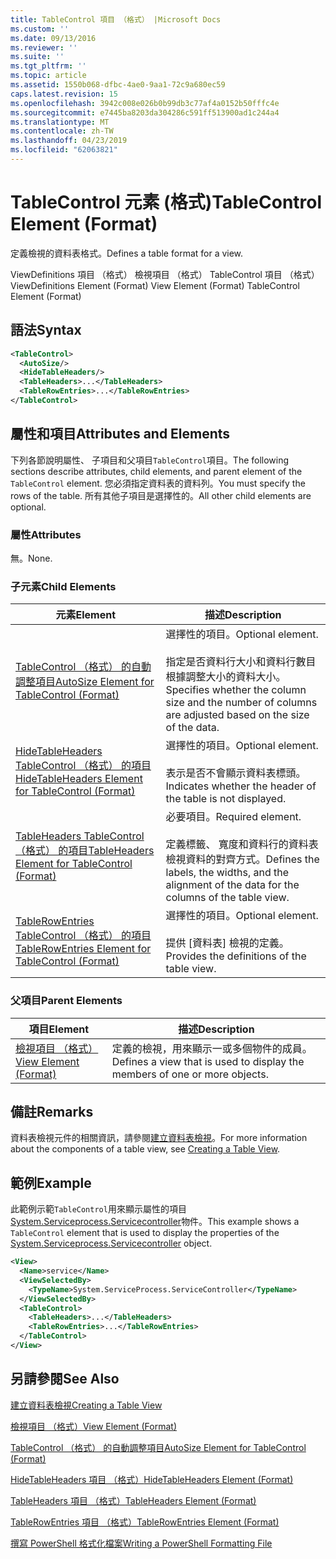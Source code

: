 ```yaml
---
title: TableControl 項目 （格式） |Microsoft Docs
ms.custom: ''
ms.date: 09/13/2016
ms.reviewer: ''
ms.suite: ''
ms.tgt_pltfrm: ''
ms.topic: article
ms.assetid: 1550b068-dfbc-4ae0-9aa1-72c9a680ec59
caps.latest.revision: 15
ms.openlocfilehash: 3942c008e026b0b99db3c77af4a0152b50fffc4e
ms.sourcegitcommit: e7445ba8203da304286c591ff513900ad1c244a4
ms.translationtype: MT
ms.contentlocale: zh-TW
ms.lasthandoff: 04/23/2019
ms.locfileid: "62063821"
---
```

# <a name="tablecontrol-element-format"></a><span data-ttu-id="329d0-102">TableControl 元素 (格式)</span><span class="sxs-lookup"><span data-stu-id="329d0-102">TableControl Element (Format)</span></span>

<span data-ttu-id="329d0-103">定義檢視的資料表格式。</span><span class="sxs-lookup"><span data-stu-id="329d0-103">Defines a table format for a view.</span></span>

<span data-ttu-id="329d0-104">ViewDefinitions 項目 （格式） 檢視項目 （格式） TableControl 項目 （格式）</span><span class="sxs-lookup"><span data-stu-id="329d0-104">ViewDefinitions Element (Format) View Element (Format) TableControl Element (Format)</span></span>

## <a name="syntax"></a><span data-ttu-id="329d0-105">語法</span><span class="sxs-lookup"><span data-stu-id="329d0-105">Syntax</span></span>

```xml
<TableControl>
  <AutoSize/>
  <HideTableHeaders/>
  <TableHeaders>...</TableHeaders>
  <TableRowEntries>...</TableRowEntries>
</TableControl>

```

## <a name="attributes-and-elements"></a><span data-ttu-id="329d0-106">屬性和項目</span><span class="sxs-lookup"><span data-stu-id="329d0-106">Attributes and Elements</span></span>

<span data-ttu-id="329d0-107">下列各節說明屬性、 子項目和父項目`TableControl`項目。</span><span class="sxs-lookup"><span data-stu-id="329d0-107">The following sections describe attributes, child elements, and parent element of the `TableControl` element.</span></span> <span data-ttu-id="329d0-108">您必須指定資料表的資料列。</span><span class="sxs-lookup"><span data-stu-id="329d0-108">You must specify the rows of the table.</span></span> <span data-ttu-id="329d0-109">所有其他子項目是選擇性的。</span><span class="sxs-lookup"><span data-stu-id="329d0-109">All other child elements are optional.</span></span>

### <a name="attributes"></a><span data-ttu-id="329d0-110">屬性</span><span class="sxs-lookup"><span data-stu-id="329d0-110">Attributes</span></span>

<span data-ttu-id="329d0-111">無。</span><span class="sxs-lookup"><span data-stu-id="329d0-111">None.</span></span>

### <a name="child-elements"></a><span data-ttu-id="329d0-112">子元素</span><span class="sxs-lookup"><span data-stu-id="329d0-112">Child Elements</span></span>

|<span data-ttu-id="329d0-113">元素</span><span class="sxs-lookup"><span data-stu-id="329d0-113">Element</span></span>|<span data-ttu-id="329d0-114">描述</span><span class="sxs-lookup"><span data-stu-id="329d0-114">Description</span></span>|
|-------------|-----------------|
|[<span data-ttu-id="329d0-115">TableControl （格式） 的自動調整項目</span><span class="sxs-lookup"><span data-stu-id="329d0-115">AutoSize Element for TableControl (Format)</span></span>](./autosize-element-for-tablecontrol-format.md)|<span data-ttu-id="329d0-116">選擇性的項目。</span><span class="sxs-lookup"><span data-stu-id="329d0-116">Optional element.</span></span><br /><br /> <span data-ttu-id="329d0-117">指定是否資料行大小和資料行數目根據調整大小的資料大小。</span><span class="sxs-lookup"><span data-stu-id="329d0-117">Specifies whether the column size and the number of columns are adjusted based on the size of the data.</span></span>|
|[<span data-ttu-id="329d0-118">HideTableHeaders TableControl （格式） 的項目</span><span class="sxs-lookup"><span data-stu-id="329d0-118">HideTableHeaders Element for TableControl (Format)</span></span>](./hidetableheaders-element-format.md)|<span data-ttu-id="329d0-119">選擇性的項目。</span><span class="sxs-lookup"><span data-stu-id="329d0-119">Optional element.</span></span><br /><br /> <span data-ttu-id="329d0-120">表示是否不會顯示資料表標頭。</span><span class="sxs-lookup"><span data-stu-id="329d0-120">Indicates whether the header of the table is not displayed.</span></span>|
|[<span data-ttu-id="329d0-121">TableHeaders TableControl （格式） 的項目</span><span class="sxs-lookup"><span data-stu-id="329d0-121">TableHeaders Element for TableControl (Format)</span></span>](./tableheaders-element-format.md)|<span data-ttu-id="329d0-122">必要項目。</span><span class="sxs-lookup"><span data-stu-id="329d0-122">Required element.</span></span><br /><br /> <span data-ttu-id="329d0-123">定義標籤、 寬度和資料行的資料表檢視資料的對齊方式。</span><span class="sxs-lookup"><span data-stu-id="329d0-123">Defines the labels, the widths, and the alignment of the data for the columns of the table view.</span></span>|
|[<span data-ttu-id="329d0-124">TableRowEntries TableControl （格式） 的項目</span><span class="sxs-lookup"><span data-stu-id="329d0-124">TableRowEntries Element for TableControl (Format)</span></span>](./tablerowentries-element-for-tablecontrol-format.md)|<span data-ttu-id="329d0-125">選擇性的項目。</span><span class="sxs-lookup"><span data-stu-id="329d0-125">Optional element.</span></span><br /><br /> <span data-ttu-id="329d0-126">提供 [資料表] 檢視的定義。</span><span class="sxs-lookup"><span data-stu-id="329d0-126">Provides the definitions of the table view.</span></span>|

### <a name="parent-elements"></a><span data-ttu-id="329d0-127">父項目</span><span class="sxs-lookup"><span data-stu-id="329d0-127">Parent Elements</span></span>

|<span data-ttu-id="329d0-128">項目</span><span class="sxs-lookup"><span data-stu-id="329d0-128">Element</span></span>|<span data-ttu-id="329d0-129">描述</span><span class="sxs-lookup"><span data-stu-id="329d0-129">Description</span></span>|
|-------------|-----------------|
|[<span data-ttu-id="329d0-130">檢視項目 （格式）</span><span class="sxs-lookup"><span data-stu-id="329d0-130">View Element (Format)</span></span>](./view-element-format.md)|<span data-ttu-id="329d0-131">定義的檢視，用來顯示一或多個物件的成員。</span><span class="sxs-lookup"><span data-stu-id="329d0-131">Defines a view that is used to display the members of one or more objects.</span></span>|

## <a name="remarks"></a><span data-ttu-id="329d0-132">備註</span><span class="sxs-lookup"><span data-stu-id="329d0-132">Remarks</span></span>

<span data-ttu-id="329d0-133">資料表檢視元件的相關資訊，請參閱[建立資料表檢視](./creating-a-table-view.md)。</span><span class="sxs-lookup"><span data-stu-id="329d0-133">For more information about the components of a table view, see [Creating a Table View](./creating-a-table-view.md).</span></span>

## <a name="example"></a><span data-ttu-id="329d0-134">範例</span><span class="sxs-lookup"><span data-stu-id="329d0-134">Example</span></span>

<span data-ttu-id="329d0-135">此範例示範`TableControl`用來顯示屬性的項目[System.Serviceprocess.Servicecontroller](/dotnet/api/System.ServiceProcess.ServiceController)物件。</span><span class="sxs-lookup"><span data-stu-id="329d0-135">This example shows a `TableControl` element that is used to display the properties of the [System.Serviceprocess.Servicecontroller](/dotnet/api/System.ServiceProcess.ServiceController) object.</span></span>

```xml
<View>
  <Name>service</Name>
  <ViewSelectedBy>
    <TypeName>System.ServiceProcess.ServiceController</TypeName>
  </ViewSelectedBy>
  <TableControl>
    <TableHeaders>...</TableHeaders>
    <TableRowEntries>...</TableRowEntries>
  </TableControl>
</View>

```

## <a name="see-also"></a><span data-ttu-id="329d0-136">另請參閱</span><span class="sxs-lookup"><span data-stu-id="329d0-136">See Also</span></span>

[<span data-ttu-id="329d0-137">建立資料表檢視</span><span class="sxs-lookup"><span data-stu-id="329d0-137">Creating a Table View</span></span>](./creating-a-table-view.md)

[<span data-ttu-id="329d0-138">檢視項目 （格式）</span><span class="sxs-lookup"><span data-stu-id="329d0-138">View Element (Format)</span></span>](./view-element-format.md)

[<span data-ttu-id="329d0-139">TableControl （格式） 的自動調整項目</span><span class="sxs-lookup"><span data-stu-id="329d0-139">AutoSize Element for TableControl (Format)</span></span>](./autosize-element-for-tablecontrol-format.md)

[<span data-ttu-id="329d0-140">HideTableHeaders 項目 （格式）</span><span class="sxs-lookup"><span data-stu-id="329d0-140">HideTableHeaders Element (Format)</span></span>](./hidetableheaders-element-format.md)

[<span data-ttu-id="329d0-141">TableHeaders 項目 （格式）</span><span class="sxs-lookup"><span data-stu-id="329d0-141">TableHeaders Element (Format)</span></span>](./tableheaders-element-format.md)

[<span data-ttu-id="329d0-142">TableRowEntries 項目 （格式）</span><span class="sxs-lookup"><span data-stu-id="329d0-142">TableRowEntries Element (Format)</span></span>](./tablerowentries-element-for-tablecontrol-format.md)

[<span data-ttu-id="329d0-143">撰寫 PowerShell 格式化檔案</span><span class="sxs-lookup"><span data-stu-id="329d0-143">Writing a PowerShell Formatting File</span></span>](./writing-a-powershell-formatting-file.md)
